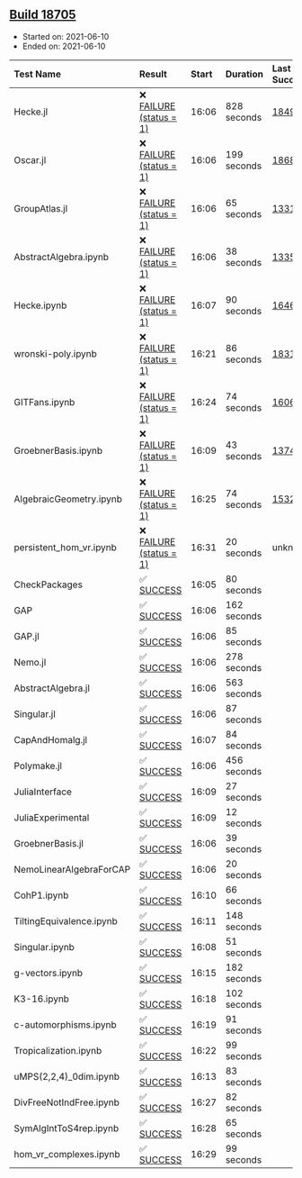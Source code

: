 ## [Build 18705](https://oscarci.mathematik.uni-kl.de/job/oscar/18705/)

* Started on: 2021-06-10
* Ended on: 2021-06-10

| Test Name    | Result | Start | Duration | Last Success | First Failure |
|:-------------|:-------|:------|:---------|:-------------|:--------------|
| Hecke.jl | ❌ [FAILURE (status = 1)](https://oscarci.mathematik.uni-kl.de/job/oscar/18705/artifact/logs/build-18705/Hecke.jl.log) | 16:06 | 828 seconds | [18490](https://oscarci.mathematik.uni-kl.de/job/oscar/18490/) | [18491](https://oscarci.mathematik.uni-kl.de/job/oscar/18491/) |
| Oscar.jl | ❌ [FAILURE (status = 1)](https://oscarci.mathematik.uni-kl.de/job/oscar/18705/artifact/logs/build-18705/Oscar.jl.log) | 16:06 | 199 seconds | [18684](https://oscarci.mathematik.uni-kl.de/job/oscar/18684/) | [18685](https://oscarci.mathematik.uni-kl.de/job/oscar/18685/) |
| GroupAtlas.jl | ❌ [FAILURE (status = 1)](https://oscarci.mathematik.uni-kl.de/job/oscar/18705/artifact/logs/build-18705/GroupAtlas.jl.log) | 16:06 | 65 seconds | [13311](https://oscarci.mathematik.uni-kl.de/job/oscar/13311/) | [13312](https://oscarci.mathematik.uni-kl.de/job/oscar/13312/) |
| AbstractAlgebra.ipynb | ❌ [FAILURE (status = 1)](https://oscarci.mathematik.uni-kl.de/job/oscar/18705/artifact/logs/build-18705/AbstractAlgebra.ipynb.log) | 16:06 | 38 seconds | [13355](https://oscarci.mathematik.uni-kl.de/job/oscar/13355/) | [13356](https://oscarci.mathematik.uni-kl.de/job/oscar/13356/) |
| Hecke.ipynb | ❌ [FAILURE (status = 1)](https://oscarci.mathematik.uni-kl.de/job/oscar/18705/artifact/logs/build-18705/Hecke.ipynb.log) | 16:07 | 90 seconds | [16463](https://oscarci.mathematik.uni-kl.de/job/oscar/16463/) | [16464](https://oscarci.mathematik.uni-kl.de/job/oscar/16464/) |
| wronski-poly.ipynb | ❌ [FAILURE (status = 1)](https://oscarci.mathematik.uni-kl.de/job/oscar/18705/artifact/logs/build-18705/wronski-poly.ipynb.log) | 16:21 | 86 seconds | [18314](https://oscarci.mathematik.uni-kl.de/job/oscar/18314/) | [18315](https://oscarci.mathematik.uni-kl.de/job/oscar/18315/) |
| GITFans.ipynb | ❌ [FAILURE (status = 1)](https://oscarci.mathematik.uni-kl.de/job/oscar/18705/artifact/logs/build-18705/GITFans.ipynb.log) | 16:24 | 74 seconds | [16068](https://oscarci.mathematik.uni-kl.de/job/oscar/16068/) | [16069](https://oscarci.mathematik.uni-kl.de/job/oscar/16069/) |
| GroebnerBasis.ipynb | ❌ [FAILURE (status = 1)](https://oscarci.mathematik.uni-kl.de/job/oscar/18705/artifact/logs/build-18705/GroebnerBasis.ipynb.log) | 16:09 | 43 seconds | [13748](https://oscarci.mathematik.uni-kl.de/job/oscar/13748/) | [13749](https://oscarci.mathematik.uni-kl.de/job/oscar/13749/) |
| AlgebraicGeometry.ipynb | ❌ [FAILURE (status = 1)](https://oscarci.mathematik.uni-kl.de/job/oscar/18705/artifact/logs/build-18705/AlgebraicGeometry.ipynb.log) | 16:25 | 74 seconds | [15322](https://oscarci.mathematik.uni-kl.de/job/oscar/15322/) | [15323](https://oscarci.mathematik.uni-kl.de/job/oscar/15323/) |
| persistent_hom_vr.ipynb | ❌ [FAILURE (status = 1)](https://oscarci.mathematik.uni-kl.de/job/oscar/18705/artifact/logs/build-18705/persistent_hom_vr.ipynb.log) | 16:31 | 20 seconds | unknown | unknown |
| CheckPackages | ✅ [SUCCESS](https://oscarci.mathematik.uni-kl.de/job/oscar/18705/artifact/logs/build-18705/CheckPackages.log) | 16:05 | 80 seconds |  |  |
| GAP | ✅ [SUCCESS](https://oscarci.mathematik.uni-kl.de/job/oscar/18705/artifact/logs/build-18705/GAP.log) | 16:06 | 162 seconds |  |  |
| GAP.jl | ✅ [SUCCESS](https://oscarci.mathematik.uni-kl.de/job/oscar/18705/artifact/logs/build-18705/GAP.jl.log) | 16:06 | 85 seconds |  |  |
| Nemo.jl | ✅ [SUCCESS](https://oscarci.mathematik.uni-kl.de/job/oscar/18705/artifact/logs/build-18705/Nemo.jl.log) | 16:06 | 278 seconds |  |  |
| AbstractAlgebra.jl | ✅ [SUCCESS](https://oscarci.mathematik.uni-kl.de/job/oscar/18705/artifact/logs/build-18705/AbstractAlgebra.jl.log) | 16:06 | 563 seconds |  |  |
| Singular.jl | ✅ [SUCCESS](https://oscarci.mathematik.uni-kl.de/job/oscar/18705/artifact/logs/build-18705/Singular.jl.log) | 16:06 | 87 seconds |  |  |
| CapAndHomalg.jl | ✅ [SUCCESS](https://oscarci.mathematik.uni-kl.de/job/oscar/18705/artifact/logs/build-18705/CapAndHomalg.jl.log) | 16:07 | 84 seconds |  |  |
| Polymake.jl | ✅ [SUCCESS](https://oscarci.mathematik.uni-kl.de/job/oscar/18705/artifact/logs/build-18705/Polymake.jl.log) | 16:06 | 456 seconds |  |  |
| JuliaInterface | ✅ [SUCCESS](https://oscarci.mathematik.uni-kl.de/job/oscar/18705/artifact/logs/build-18705/JuliaInterface.log) | 16:09 | 27 seconds |  |  |
| JuliaExperimental | ✅ [SUCCESS](https://oscarci.mathematik.uni-kl.de/job/oscar/18705/artifact/logs/build-18705/JuliaExperimental.log) | 16:09 | 12 seconds |  |  |
| GroebnerBasis.jl | ✅ [SUCCESS](https://oscarci.mathematik.uni-kl.de/job/oscar/18705/artifact/logs/build-18705/GroebnerBasis.jl.log) | 16:06 | 39 seconds |  |  |
| NemoLinearAlgebraForCAP | ✅ [SUCCESS](https://oscarci.mathematik.uni-kl.de/job/oscar/18705/artifact/logs/build-18705/NemoLinearAlgebraForCAP.log) | 16:06 | 20 seconds |  |  |
| CohP1.ipynb | ✅ [SUCCESS](https://oscarci.mathematik.uni-kl.de/job/oscar/18705/artifact/logs/build-18705/CohP1.ipynb.log) | 16:10 | 66 seconds |  |  |
| TiltingEquivalence.ipynb | ✅ [SUCCESS](https://oscarci.mathematik.uni-kl.de/job/oscar/18705/artifact/logs/build-18705/TiltingEquivalence.ipynb.log) | 16:11 | 148 seconds |  |  |
| Singular.ipynb | ✅ [SUCCESS](https://oscarci.mathematik.uni-kl.de/job/oscar/18705/artifact/logs/build-18705/Singular.ipynb.log) | 16:08 | 51 seconds |  |  |
| g-vectors.ipynb | ✅ [SUCCESS](https://oscarci.mathematik.uni-kl.de/job/oscar/18705/artifact/logs/build-18705/g-vectors.ipynb.log) | 16:15 | 182 seconds |  |  |
| K3-16.ipynb | ✅ [SUCCESS](https://oscarci.mathematik.uni-kl.de/job/oscar/18705/artifact/logs/build-18705/K3-16.ipynb.log) | 16:18 | 102 seconds |  |  |
| c-automorphisms.ipynb | ✅ [SUCCESS](https://oscarci.mathematik.uni-kl.de/job/oscar/18705/artifact/logs/build-18705/c-automorphisms.ipynb.log) | 16:19 | 91 seconds |  |  |
| Tropicalization.ipynb | ✅ [SUCCESS](https://oscarci.mathematik.uni-kl.de/job/oscar/18705/artifact/logs/build-18705/Tropicalization.ipynb.log) | 16:22 | 99 seconds |  |  |
| uMPS(2,2,4)_0dim.ipynb | ✅ [SUCCESS](https://oscarci.mathematik.uni-kl.de/job/oscar/18705/artifact/logs/build-18705/uMPS-2-2-4-_0dim.ipynb.log) | 16:13 | 83 seconds |  |  |
| DivFreeNotIndFree.ipynb | ✅ [SUCCESS](https://oscarci.mathematik.uni-kl.de/job/oscar/18705/artifact/logs/build-18705/DivFreeNotIndFree.ipynb.log) | 16:27 | 82 seconds |  |  |
| SymAlgIntToS4rep.ipynb | ✅ [SUCCESS](https://oscarci.mathematik.uni-kl.de/job/oscar/18705/artifact/logs/build-18705/SymAlgIntToS4rep.ipynb.log) | 16:28 | 65 seconds |  |  |
| hom_vr_complexes.ipynb | ✅ [SUCCESS](https://oscarci.mathematik.uni-kl.de/job/oscar/18705/artifact/logs/build-18705/hom_vr_complexes.ipynb.log) | 16:29 | 99 seconds |  |  |
